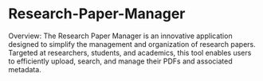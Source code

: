 # Research-Paper-Manager
Overview: The Research Paper Manager is an innovative application designed to simplify the management and organization of research papers. Targeted at researchers, students, and academics, this tool enables users to efficiently upload, search, and manage their PDFs and associated metadata.
